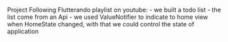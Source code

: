 Project Following Flutterando playlist on youtube:
    - we built a todo list 
    - the list come from an Api 
    - we used ValueNotifier to indicate to home view when HomeState changed,
      with that we could control the state of application